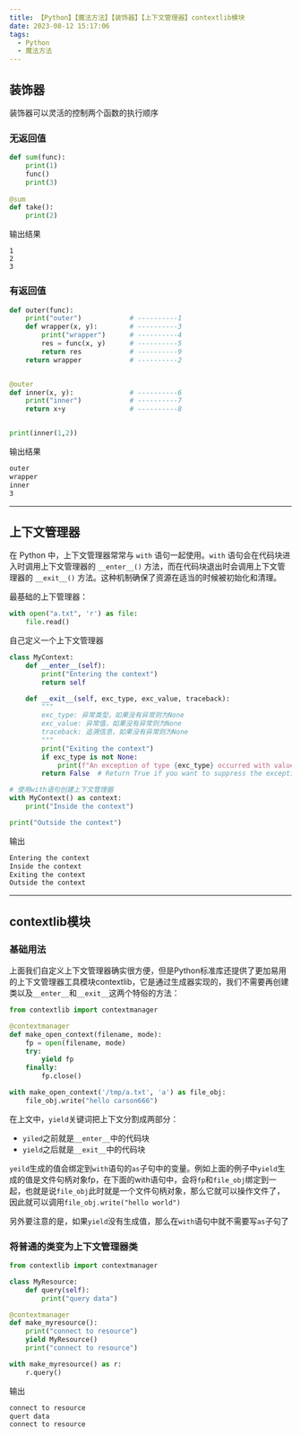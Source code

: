 ```yaml
---
title: 【Python】【魔法方法】【装饰器】【上下文管理器】contextlib模块
date: 2023-08-12 15:17:06
tags:
  - Python
  - 魔法方法
---
```


## 装饰器

 装饰器可以灵活的控制两个函数的执行顺序

### 无返回值

```python
def sum(func):
    print(1)
    func()
    print(3)
    
@sum
def take():
    print(2)
```

输出结果

```bas
1
2
3
```

### 有返回值

```python
def outer(func):
    print("outer")            # ----------1
    def wrapper(x, y):        # ----------3
        print("wrapper")      # ----------4
        res = func(x, y)      # ----------5
        return res            # ----------9
    return wrapper            # ----------2


@outer
def inner(x, y):              # ----------6
    print("inner")            # ----------7
    return x+y                # ----------8


print(inner(1,2))
```

输出结果

```bash
outer
wrapper
inner
3
```

---



## 上下文管理器

在 Python 中，上下文管理器常常与 `with` 语句一起使用。`with` 语句会在代码块进入时调用上下文管理器的 `__enter__()` 方法，而在代码块退出时会调用上下文管理器的 `__exit__()` 方法。这种机制确保了资源在适当的时候被初始化和清理。

最基础的上下管理器：

```python
with open("a.txt", 'r') as file:
    file.read()
```

自己定义一个上下文管理器

```python
class MyContext:
    def __enter__(self):
        print("Entering the context")
        return self

    def __exit__(self, exc_type, exc_value, traceback):
        """
        exc_type: 异常类型，如果没有异常则为None
        exc_value: 异常值，如果没有异常则为None
        traceback: 追溯信息，如果没有异常则为None
        """
        print("Exiting the context")
        if exc_type is not None:
            print(f"An exception of type {exc_type} occurred with value {exc_value}")
        return False  # Return True if you want to suppress the exception

# 使用with语句创建上下文管理器
with MyContext() as context:
    print("Inside the context")

print("Outside the context")
```

输出

```bash
Entering the context
Inside the context
Exiting the context
Outside the context
```

---



## contextlib模块

### 基础用法

上面我们自定义上下文管理器确实很方便，但是Python标准库还提供了更加易用的上下文管理器工具模块contextlib，它是通过生成器实现的，我们不需要再创建类以及`__enter__`和`__exit__`这两个特俗的方法：

```python
from contextlib import contextmanager

@contextmanager
def make_open_context(filename, mode):
    fp = open(filename, mode)
    try:
        yield fp
    finally:
        fp.close()

with make_open_context('/tmp/a.txt', 'a') as file_obj:
    file_obj.write("hello carson666")
```

在上文中，`yield`关键词把上下文分割成两部分：

- `yiled`之前就是`__enter__`中的代码块
- `yield`之后就是`__exit__`中的代码块

`yeild`生成的值会绑定到`with`语句的`as`子句中的变量。例如上面的例子中`yield`生成的值是文件句柄对象fp，在下面的with语句中，会将`fp`和`file_obj`绑定到一起，也就是说`file_obj`此时就是一个文件句柄对象，那么它就可以操作文件了，因此就可以调用`file_obj.write("hello world")`

另外要注意的是，如果`yield`没有生成值，那么在`with`语句中就不需要写`as`子句了

### 将普通的类变为上下文管理器类

```python
from contextlib import contextmanager

class MyResource:
    def query(self):
        print("query data")

@contextmanager
def make_myresource():
    print("connect to resource")
    yield MyResource()
    print("connect to resource")

with make_myresource() as r:
    r.query()
```

输出

```bash
connect to resource
quert data
connect to resource
```
